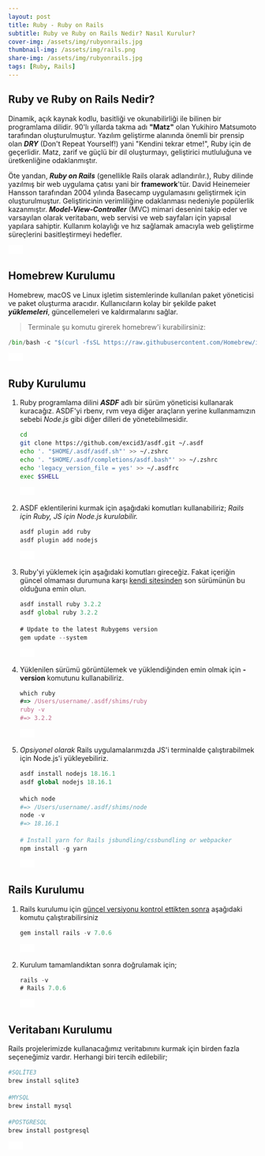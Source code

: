 ```yaml
---
layout: post
title: Ruby - Ruby on Rails
subtitle: Ruby ve Ruby on Rails Nedir? Nasıl Kurulur?
cover-img: /assets/img/rubyonrails.jpg
thumbnail-img: /assets/img/rails.png
share-img: /assets/img/rubyonrails.jpg
tags: [Ruby, Rails]
---
```


## Ruby ve Ruby on Rails Nedir?

Dinamik, açık kaynak kodlu, basitliği ve okunabilirliği ile bilinen bir programlama dilidir. 90'lı yıllarda takma adı **"Matz"** olan Yukihiro Matsumoto tarafından oluşturulmuştur. Yazılım geliştirme alanında önemli bir prensip olan _**DRY**_ (Don't Repeat Yourself!) yani "Kendini tekrar etme!", Ruby için de geçerlidir. Matz, zarif ve güçlü bir dil oluşturmayı, geliştirici mutluluğuna ve üretkenliğine odaklanmıştır.

Öte yandan, _**Ruby on Rails**_ (genellikle Rails olarak adlandırılır.), Ruby dilinde yazılmış bir web uygulama çatısı yani bir **framework**'tür. David Heinemeier Hansson tarafından 2004 yılında Basecamp uygulamasını geliştirmek için oluşturulmuştur. Geliştiricinin verimliliğine odaklanması nedeniyle popülerlik kazanmıştır. _**Model-View-Controller**_ (MVC) mimari desenini takip eder ve varsayılan olarak veritabanı, web servisi ve web sayfaları için yapısal yapılara sahiptir. Kullanım kolaylığı ve hız sağlamak amacıyla web geliştirme süreçlerini basitleştirmeyi hedefler.

![background](/assets/img/30px.png)



## Homebrew Kurulumu    

Homebrew, macOS ve Linux işletim sistemlerinde kullanılan paket yöneticisi ve paket oluşturma aracıdır. Kullanıcıların kolay bir şekilde paket _**yüklemeleri**_, güncellemeleri ve kaldırmalarını sağlar.

>Terminale şu komutu girerek homebrew'i kurabilirsiniz:

```python
/bin/bash -c "$(curl -fsSL https://raw.githubusercontent.com/Homebrew/install/HEAD/install.sh)"
```

![background](/assets/img/30px.png)
    


## Ruby Kurulumu  


1. Ruby programlama dilini **_ASDF_** adlı bir sürüm yöneticisi kullanarak kuracağız. ASDF'yi rbenv, rvm veya diğer araçların yerine kullanmamızın sebebi _Node.js_ gibi diğer dilleri de yönetebilmesidir.

    ```bash
    cd
    git clone https://github.com/excid3/asdf.git ~/.asdf
    echo '. "$HOME/.asdf/asdf.sh"' >> ~/.zshrc
    echo '. "$HOME/.asdf/completions/asdf.bash"' >> ~/.zshrc
    echo 'legacy_version_file = yes' >> ~/.asdfrc
    exec $SHELL
    ```

    ![background](/assets/img/30px.png)

2. ASDF eklentilerini kurmak için aşağıdaki komutları kullanabiliriz; _Rails için Ruby, JS için Node.js kurulabilir._

    ```bash
    asdf plugin add ruby
    asdf plugin add nodejs
    ```
    ![background](/assets/img/30px.png)

3. Ruby'yi yüklemek için aşağıdaki komutları gireceğiz. Fakat içeriğin güncel olmaması durumuna karşı [kendi sitesinden](https://www.ruby-lang.org/en/downloads/) son sürümünün bu olduğuna emin olun. 

    ```javascript
    asdf install ruby 3.2.2
    asdf global ruby 3.2.2

    # Update to the latest Rubygems version
    gem update --system
    ```
    ![background](/assets/img/30px.png)

4. Yüklenilen sürümü görüntülemek ve yüklendiğinden emin olmak için **-version** komutunu kullanabiliriz.

    ```javascript
    which ruby
    #=> /Users/username/.asdf/shims/ruby
    ruby -v
    #=> 3.2.2
    ```
    ![background](/assets/img/30px.png)

5. _Opsiyonel olarak_ Rails uygulamalarımızda JS'i terminalde çalıştırabilmek için Node.js'i yükleyebiliriz.

    ```python
    asdf install nodejs 18.16.1
    asdf global nodejs 18.16.1

    which node
    #=> /Users/username/.asdf/shims/node
    node -v
    #=> 18.16.1

    # Install yarn for Rails jsbundling/cssbundling or webpacker
    npm install -g yarn
    ```
    ![background](/assets/img/30px.png)



## Rails Kurulumu

1. Rails kurulumu için [güncel versiyonu kontrol ettikten sonra](https://rubyonrails.org/) aşağıdaki komutu çalıştırabilirsiniz

    ```javascript
    gem install rails -v 7.0.6
    ```
    ![background](/assets/img/30px.png)


2. Kurulum tamamlandıktan sonra doğrulamak için;

     ```javascript
    rails -v
    # Rails 7.0.6
    ```
    ![background](/assets/img/30px.png)



## Veritabanı Kurulumu

Rails projelerimizde kullanacağımız veritabınını kurmak için birden fazla seçeneğimiz vardır. Herhangi biri tercih edilebilir;

```bash
#SQLİTE3 
brew install sqlite3

#MYSQL
brew install mysql

#POSTGRESQL
brew install postgresql
```
![background](/assets/img/30px.png)